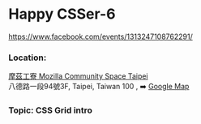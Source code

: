 # Happy CSSer-6

https://www.facebook.com/events/1313247108762291/

### Location:  
[摩茲工寮 Mozilla Community Space Taipei](http://moztw.org/space/)  
八德路一段94號3F, Taipei, Taiwan 100 , ➡️️ [Google Map](https://goo.gl/maps/eAd7X)

### Topic: CSS Grid intro
